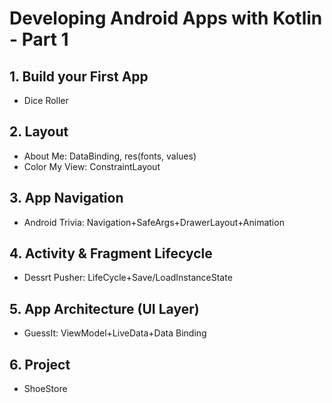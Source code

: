# Developing Android Apps with Kotlin - Part 1

## 1. Build your First App

* Dice Roller

## 2. Layout

* About Me: DataBinding, res(fonts, values)
* Color My View: ConstraintLayout

## 3. App Navigation
* Android Trivia: Navigation+SafeArgs+DrawerLayout+Animation

## 4. Activity & Fragment Lifecycle
* Dessrt Pusher: LifeCycle+Save/LoadInstanceState


## 5. App Architecture (UI Layer)

* GuessIt: ViewModel+LiveData+Data Binding

## 6. Project

* ShoeStore


